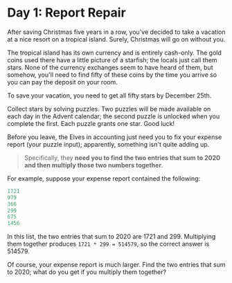 # Day 1: Report Repair

After saving Christmas five years in a row, you've decided to take a vacation at a nice resort on a tropical island. Surely, Christmas will go on without you.

The tropical island has its own currency and is entirely cash-only. The gold coins used there have a little picture of a starfish; the locals just call them stars. None of the currency exchanges seem to have heard of them, but somehow, you'll need to find fifty of these coins by the time you arrive so you can pay the deposit on your room.

To save your vacation, you need to get all fifty stars by December 25th.

Collect stars by solving puzzles. Two puzzles will be made available on each day in the Advent calendar; the second puzzle is unlocked when you complete the first. Each puzzle grants one star. Good luck!

Before you leave, the Elves in accounting just need you to fix your expense report (your puzzle input); apparently, something isn't quite adding up.

> Specifically, they **need you to find the two entries that sum to 2020 and then multiply those two numbers together**.

For example, suppose your expense report contained the following:

```python
1721
979
366
299
675
1456
```

In this list, the two entries that sum to 2020 are 1721 and 299. Multiplying them together produces `1721 * 299 = 514579`, so the correct answer is 514579.

Of course, your expense report is much larger. Find the two entries that sum to 2020; what do you get if you multiply them together?

